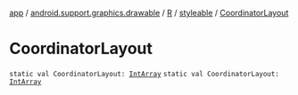 [app](../../../index.md) / [android.support.graphics.drawable](../../index.md) / [R](../index.md) / [styleable](index.md) / [CoordinatorLayout](./-coordinator-layout.md)

# CoordinatorLayout

`static val CoordinatorLayout: `[`IntArray`](https://kotlinlang.org/api/latest/jvm/stdlib/kotlin/-int-array/index.html)
`static val CoordinatorLayout: `[`IntArray`](https://kotlinlang.org/api/latest/jvm/stdlib/kotlin/-int-array/index.html)